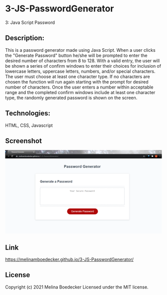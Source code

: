 # 3-JS-PasswordGenerator
3: Java Script Password 

## Description:
This is a password generator made using Java Script.  When a user clicks the "Generate Password" button he/she will be prompted to enter the desired number of characters from 8 to 128. With a valid entry, the user will be shown a series of confirm windows to enter their choices for inclusion of lowercase letters, uppercase letters, numbers, and/or special characters. The user must choose at least one character type.   If no characters are chosen the function will run again starting with the prompt for desired number of characters.  Once the user enters a number within acceptable range and the completed confirm windows include at least one character type, the randomly generated password is shown on the screen. 

## Technologies:
HTML, CSS, Javascript

## Screenshot
![Screenshot](images/3-JSPasswordGeneratorScreenshot.png)


## Link
https://melinamboedecker.github.io/3-JS-PasswordGenerator/

## License
Copyright (c) 2021 Melina Boedecker
Licensed under the MIT license.

